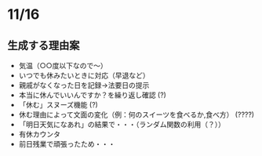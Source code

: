 # 11/16
## 生成する理由案
- 気温（○○度以下なので〜）
- いつでも休みたいときに対応（早退など）
- 親戚がなくなった日を記録→法要日の提示
- 本当に休んでいいんですか？を繰り返し確認 (?)
- 「休む」スヌーズ機能 (?)
- 休む理由によって文面の変化（例：何のスイーツを食べるか,食べ方） (????)
- 「明日天気になあれ」の結果で・・・（ランダム関数の利用（？））
- 有休カウンタ
- 前日残業で頑張ったため・・・
